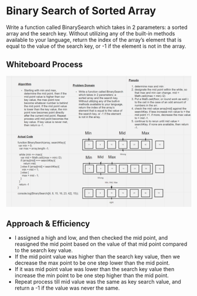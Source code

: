 # Binary Search of Sorted Array
Write a function called BinarySearch which takes in 2 parameters: a sorted array and the search key. Without utilizing any of the built-in methods available to your language, return the index of the array’s element that is equal to the value of the search key, or -1 if the element is not in the array.

## Whiteboard Process
![Whiteboard](./array-binary-search.png)

## Approach & Efficiency
- I assigned a high and low, and then checked the mid point, and reasigned the mid point based on the value of that mid point compared to the search key value. 
- If the mid point value was higher than the search key value, then we decrease the max point to be one step lower than the mid point. 
- If it was mid point value was lower than the search key value then increase the min point to be one step higher than the mid point. 
- Repeat process till mid value was the same as key search value, and return a -1 if the value was never the same.